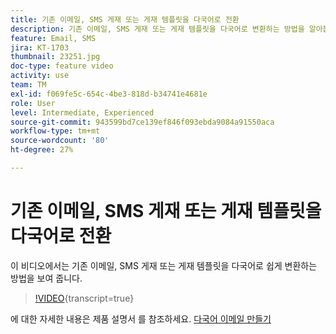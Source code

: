 ```yaml
---
title: 기존 이메일, SMS 게재 또는 게재 템플릿을 다국어로 전환
description: 기존 이메일, SMS 게재 또는 게재 템플릿을 다국어로 변환하는 방법을 알아봅니다.
feature: Email, SMS
jira: KT-1703
thumbnail: 23251.jpg
doc-type: feature video
activity: use
team: TM
exl-id: f069fe5c-654c-4be3-818d-b34741e4681e
role: User
level: Intermediate, Experienced
source-git-commit: 943599bd7ce139ef846f093ebda9084a91550aca
workflow-type: tm+mt
source-wordcount: '80'
ht-degree: 27%

---
```


# 기존 이메일, SMS 게재 또는 게재 템플릿을 다국어로 전환

이 비디오에서는 기존 이메일, SMS 게재 또는 게재 템플릿을 다국어로 쉽게 변환하는 방법을 보여 줍니다.

>[!VIDEO](https://video.tv.adobe.com/v/23251?learn=on){transcript=true}

에 대한 자세한 내용은 제품 설명서 를 참조하세요. [다국어 이메일 만들기](https://experienceleague.adobe.com/docs/campaign-standard/using/communication-channels/email-messages/creating-a-multilingual-email.html?lang=en)
